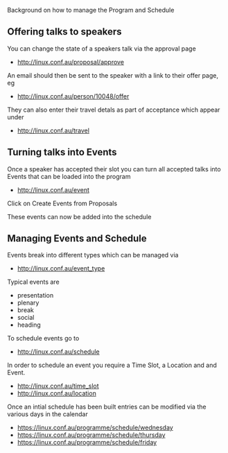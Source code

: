 Background on how to manage the Program and Schedule

Offering talks to speakers
--------------------------
You can change the state of a speakers talk via the approval page
 - http://linux.conf.au/proposal/approve

An email should then be sent to the speaker with a link to their offer page, eg
 - http://linux.conf.au/person/10048/offer

They can also enter their travel detals as part of acceptance which appear under
 - http://linux.conf.au/travel


Turning talks into Events
-------------------------
Once a speaker has accepted their slot you can turn all accepted talks into Events that can be loaded into the program
 - http://linux.conf.au/event

Click on Create Events from Proposals

These events can now be added into the schedule


Managing Events and Schedule
----------------------------
Events break into different types which can be managed via
 - http://linux.conf.au/event_type

Typical events are
 - presentation
 - plenary
 - break
 - social
 - heading

To schedule events go to
 - http://linux.conf.au/schedule

In order to schedule an event you require a Time Slot, a Location and and Event. 
 - http://linux.conf.au/time_slot
 - http://linux.conf.au/location

Once an intial schedule has been built entries can be modified via the various days in the calendar
 - https://linux.conf.au/programme/schedule/wednesday
 - https://linux.conf.au/programme/schedule/thursday
 - https://linux.conf.au/programme/schedule/friday

